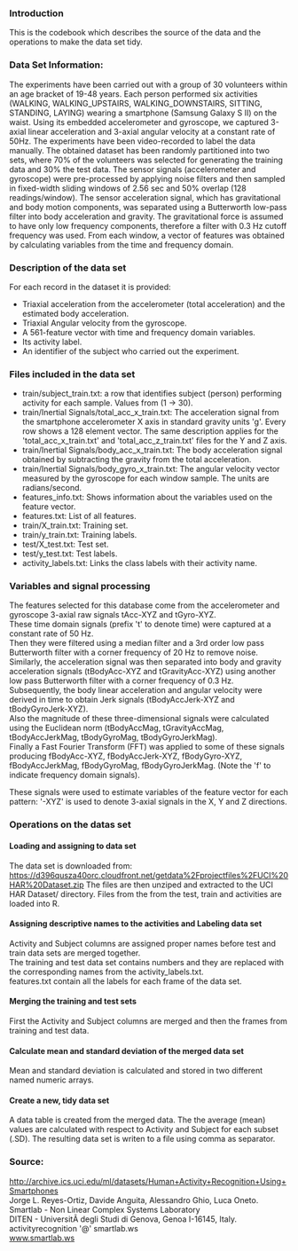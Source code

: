 ### Introduction
This is the codebook which describes the source of the data and the operations to make the data set tidy.

### Data Set Information:
The experiments have been carried out with a group of 30 volunteers within an age bracket of 19-48 years. Each person performed six activities (WALKING, WALKING_UPSTAIRS, WALKING_DOWNSTAIRS, SITTING, STANDING, LAYING) wearing a smartphone (Samsung Galaxy S II) on the waist. Using its embedded accelerometer and gyroscope, we captured 3-axial linear acceleration and 3-axial angular velocity at a constant rate of 50Hz. 
The experiments have been video-recorded to label the data manually.
The obtained dataset has been randomly partitioned into two sets, where 70% of the volunteers was selected for generating the training data and 30% the test data.
The sensor signals (accelerometer and gyroscope) were pre-processed by applying noise filters and then sampled in fixed-width sliding windows of 2.56 sec and 50% overlap (128 readings/window). The sensor acceleration signal, which has gravitational and body motion components, was separated using a Butterworth low-pass filter into body acceleration and gravity. The gravitational force is assumed to have only low frequency components, therefore a filter with 0.3 Hz cutoff frequency was used. From each window, a vector of features was obtained by calculating variables from the time and frequency domain.

### Description of the data set
For each record in the dataset it is provided:
- Triaxial acceleration from the accelerometer (total acceleration) and the estimated body acceleration.
- Triaxial Angular velocity from the gyroscope.
- A 561-feature vector with time and frequency domain variables.
- Its activity label.
- An identifier of the subject who carried out the experiment. 

### Files included in the data set
- train/subject_train.txt: a row that identifies subject (person) performing activity for each sample. Values from (1 -> 30).
- train/Inertial Signals/total_acc_x_train.txt: The acceleration signal from the smartphone accelerometer X axis in standard gravity units 'g'. Every row shows a 128 element vector. The same description applies for the 'total_acc_x_train.txt' and 'total_acc_z_train.txt' files for the Y and Z axis.
- train/Inertial Signals/body_acc_x_train.txt: The body acceleration signal obtained by subtracting the gravity from the total acceleration.
- train/Inertial Signals/body_gyro_x_train.txt: The angular velocity vector measured by the gyroscope for each window sample. The units are radians/second.
- features_info.txt: Shows information about the variables used on the feature vector.
- features.txt: List of all features.
- train/X_train.txt: Training set.
- train/y_train.txt: Training labels.
- test/X_test.txt: Test set.
- test/y_test.txt: Test labels.
- activity_labels.txt: Links the class labels with their activity name.

### Variables and signal processing  
The features selected for this database come from the accelerometer and gyroscope 3-axial raw signals tAcc-XYZ and tGyro-XYZ.  
These time domain signals (prefix 't' to denote time) were captured at a constant rate of 50 Hz.  
Then they were filtered using a median filter and a 3rd order low pass Butterworth filter with a corner frequency of 20 Hz to remove noise.  
Similarly, the acceleration signal was then separated into body and gravity acceleration signals (tBodyAcc-XYZ and tGravityAcc-XYZ) using another low pass Butterworth filter with a corner frequency of 0.3 Hz.  
Subsequently, the body linear acceleration and angular velocity were derived in time to obtain Jerk signals (tBodyAccJerk-XYZ and tBodyGyroJerk-XYZ).  
Also the magnitude of these three-dimensional signals were calculated using the Euclidean norm (tBodyAccMag, tGravityAccMag, tBodyAccJerkMag, tBodyGyroMag, tBodyGyroJerkMag).  
Finally a Fast Fourier Transform (FFT) was applied to some of these signals producing fBodyAcc-XYZ, fBodyAccJerk-XYZ, fBodyGyro-XYZ, fBodyAccJerkMag, fBodyGyroMag, fBodyGyroJerkMag. (Note the 'f' to indicate frequency domain signals).  

These signals were used to estimate variables of the feature vector for each pattern:
'-XYZ' is used to denote 3-axial signals in the X, Y and Z directions.

### Operations on the datas set

#### Loading and assigning to data set
The data set is downloaded from:
https://d396qusza40orc.cloudfront.net/getdata%2Fprojectfiles%2FUCI%20HAR%20Dataset.zip
The files are then unziped and extracted to the UCI HAR Dataset/ directory.
Files from the from the test, train and activities are loaded into R. 

#### Assigning descriptive names to the activities and Labeling data set
Activity and Subject columns are assigned proper names before test and train data sets are merged together.  
The training and test data set contains numbers and they are replaced with the corresponding names
from the activity_labels.txt.  
features.txt contain all the labels for each frame of the data set. 

#### Merging the training and test sets
First the Activity and Subject columns are merged and then the frames from training and test data.

#### Calculate mean and standard deviation of the merged data set
Mean and standard deviation is calculated and stored in two different named numeric arrays.

#### Create a new, tidy data set
A data table is created from the merged data. The the average (mean) values are calculated with respect to Activity and Subject for each subset (.SD). The resulting data set is writen to a file using comma as separator.

### Source:
http://archive.ics.uci.edu/ml/datasets/Human+Activity+Recognition+Using+Smartphones  
Jorge L. Reyes-Ortiz, Davide Anguita, Alessandro Ghio, Luca Oneto.  
Smartlab - Non Linear Complex Systems Laboratory  
DITEN - UniversitÃ  degli Studi di Genova, Genoa I-16145, Italy.  
activityrecognition '@' smartlab.ws  
www.smartlab.ws  